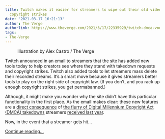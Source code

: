 ```yaml
---
title: Twitch makes it easier for streamers to wipe out their old videos to avoid
  copyright strikes
date: "2021-03-17 16:21:13"
author: The Verge
authorlink: https://www.theverge.com/2021/3/17/22335929/twitch-dmca-vod-mass-delete-copyright-strike-dmca
tags:
- The-Verge
---
```

<figure>
      <img alt="" src="https://cdn.vox-cdn.com/thumbor/1USXDGMk_ulxznCtSxM_n756Z48=/0x0:2040x1360/1310x873/cdn.vox-cdn.com/uploads/chorus_image/image/68981678/acastro_190812_1777_twitch_0002.0.0.jpg" />
        <figcaption>Illustration by Alex Castro / The Verge</figcaption>
    </figure>

  <p id="Mgcelh">Twitch announced in an email to streamers that the site has added new tools today to help creators see where they stand with takedown requests and copyright strikes. Twitch also added tools to let streamers mass delete their recorded streams. It’s a smart move because it gives streamers better tools to play on the right side of copyright law. (If you don’t, and you rack up enough copyright strikes, you get permabanned.) </p>
<p id="DRWjsh">Although, it might make you wonder why the site didn’t have this particular functionality in the first place. As the email makes clear: these new features are a <a href="https://blog.twitch.tv/en/2020/11/11/music-related-copyright-claims-and-twitch/">direct consequence</a> of <a href="https://www.theverge.com/2020/11/12/21562372/twitch-soundtrack-riaa-music-youtube">the flurry of Digital Millennium Copyright Act (DMCA) takedowns</a> streamers <a href="https://www.theverge.com/2020/11/11/21560913/twitch-streamers-dmca-copyright-tools-apology">received last year</a>.</p>
<p id="lScS8H">Now, in the event that a streamer gets hit...</p>
  <p>
    <a href="https://www.theverge.com/2021/3/17/22335929/twitch-dmca-vod-mass-delete-copyright-strike-dmca">Continue reading&hellip;</a>
  </p>